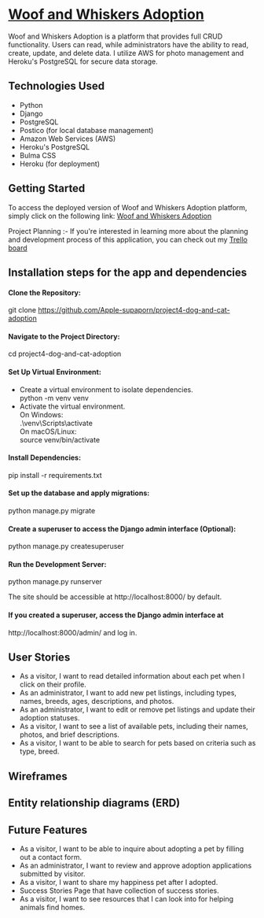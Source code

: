 # [Woof and Whiskers Adoption](https://dogandcat-adoption-c23fc9844c3a.herokuapp.com/)
Woof and Whiskers Adoption is a platform that provides full CRUD functionality. Users can read, while administrators have the ability to read, create, update, and delete data. I utilize AWS for photo management and Heroku's PostgreSQL for secure data storage. 

## Technologies Used
- Python
- Django
- PostgreSQL
- Postico (for local database management)
- Amazon Web Services (AWS)
- Heroku's PostgreSQL
- Bulma CSS
- Heroku (for deployment)

## Getting Started
To access the deployed version of Woof and Whiskers Adoption platform, simply click on the following link: [Woof and Whiskers Adoption](https://dogandcat-adoption-c23fc9844c3a.herokuapp.com/)

Project Planning :- If you're interested in learning more about the planning and development process of this application, you can check out my [Trello board](https://trello.com/b/bSekNsA8/dog-and-cat-adoption-python-project)

## Installation steps for the app and dependencies
#### Clone the Repository:
git clone https://github.com/Apple-supaporn/project4-dog-and-cat-adoption

#### Navigate to the Project Directory:
cd project4-dog-and-cat-adoption

#### Set Up Virtual Environment:
- Create a virtual environment to isolate dependencies.  
python -m venv venv
- Activate the virtual environment.  
On Windows:  
.\venv\Scripts\activate  
On macOS/Linux:  
source venv/bin/activate

#### Install Dependencies:
pip install -r requirements.txt

#### Set up the database and apply migrations:
python manage.py migrate


#### Create a superuser to access the Django admin interface (Optional):
python manage.py createsuperuser

#### Run the Development Server:
python manage.py runserver

The site should be accessible at http://localhost:8000/ by default.

#### If you created a superuser, access the Django admin interface at 
http://localhost:8000/admin/ and log in.

## User Stories
- As a visitor, I want to read detailed information about each pet when I click on their profile.
- As an administrator, I want to add new pet listings, including types, names, breeds, ages, descriptions, and photos.
- As an administrator, I want to edit or remove pet listings and update their adoption statuses.
- As a visitor, I want to see a list of available pets, including their names, photos, and brief descriptions.
- As a visitor, I want to be able to search for pets based on criteria such as type, breed.

## Wireframes

## Entity relationship diagrams (ERD)

## Future Features
- As a visitor, I want to be able to inquire about adopting a pet by filling out a contact form.
- As an administrator, I want to review and approve adoption applications submitted by visitor.
- As a visitor, I want to share my happiness pet after I adopted.
- Success Stories Page that have collection of success stories.
- As a visitor, I want to see resources that I can look into for helping animals find homes.


